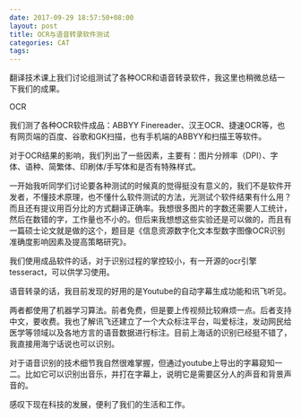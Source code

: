 ```yaml
---
date: 2017-09-29 18:57:50+08:00
layout: post
title: OCR与语音转录软件测试
categories: CAT
tags: 
---
```


翻译技术课上我们讨论组测试了各种OCR和语音转录软件，我这里也稍微总结一下我们的成果。

OCR

我们测了各种OCR软件成品：ABBYY Finereader、汉王OCR、捷速OCR等，也有网页端的百度、谷歌和GK扫描，也有手机端的ABBYY和扫描王等软件。

对于OCR结果的影响，我们列出了一些因素，主要有：图片分辨率（DPI）、字体、语种、简繁体、印刷体/手写体和是否有特殊样式。

一开始我听同学们讨论要各种测试的时候真的觉得挺没有意义的，我们不是软件开发者，不懂技术原理，也不懂什么软件测试的方法，光测试个软件结果有什么用？而且还有提议用百分比的方式翻译正确率。我想很多图片的字数还需要人工统计，然后在数错的字，工作量也不小的。但后来我想想这些实验还是可以做的，而且有一篇硕士论文就是做的这个，题目是《信息资源数字化文本型数字图像OCR识别准确度影响因素及提高策略研究》。

我们使用成品软件的话，对于识别过程的掌控较小，有一开源的ocr引擎tesseract，可以供学习使用。

语音转录的话，我目前发现的好用的是Youtube的自动字幕生成功能和讯飞听见。

两者都使用了机器学习算法。前者免费，但是要上传视频比较麻烦一点。后者支持中文，要收费。我也了解讯飞还建立了一个大众标注平台，叫爱标注，发动网民给医学等领域以及各地方言的语音数据进行标注。目前上海话的识别已经挺不错了，我直接用海宁话说也可以识别。

对于语音识别的技术细节我自然很难掌握，但通过youtube上导出的字幕窥知一二。比如它可以识别出音乐，并打在字幕上，说明它是需要区分人的声音和背景声音的。

感叹下现在科技的发展，便利了我们的生活和工作。
